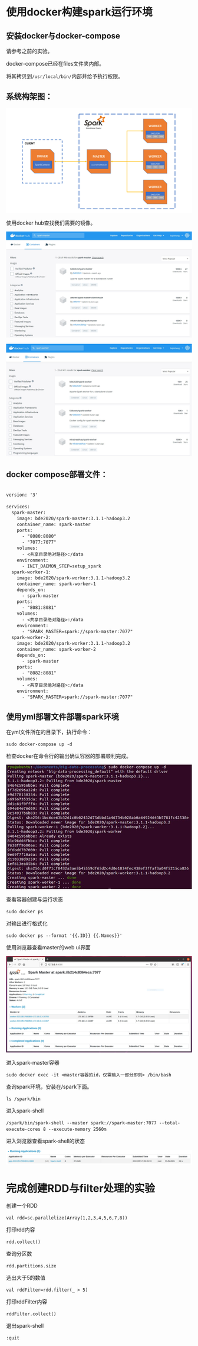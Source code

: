 # 使用docker构建spark运行环境

## 安装docker与docker-compose

请参考之前的实验。

docker-compose已经在files文件夹内部。

将其拷贝到`/usr/local/bin/`内部并给予执行权限。

## 系统构架图：

![avatar](./images/spark-env.png)

使用docker hub查找我们需要的镜像。

![avatar](./images/spark-master.JPG)

![avatar](./images/spark-worker.JPG)

## docker compose部署文件：

```

version: '3'

services:
  spark-master:
    image: bde2020/spark-master:3.1.1-hadoop3.2
    container_name: spark-master
    ports:
      - "8080:8080"
      - "7077:7077"
    volumes:
      - <共享目录绝对路径>:/data
    environment:
      - INIT_DAEMON_STEP=setup_spark
  spark-worker-1:
    image: bde2020/spark-worker:3.1.1-hadoop3.2
    container_name: spark-worker-1
    depends_on:
      - spark-master
    ports:
      - "8081:8081"
    volumes:
      - <共享目录绝对路径>:/data
    environment:
      - "SPARK_MASTER=spark://spark-master:7077"
  spark-worker-2:
    image: bde2020/spark-worker:3.1.1-hadoop3.2
    container_name: spark-worker-2
    depends_on:
      - spark-master
    ports:
      - "8082:8081"
    volumes:
      - <共享目录绝对路径>:/data
    environment:
      - "SPARK_MASTER=spark://spark-master:7077"

```

## 使用yml部署文件部署spark环境

在yml文件所在的目录下，执行命令：

`
sudo docker-compose up -d
`

检查docker在命令行的输出确认容器的部署顺利完成。

![avatar](./images/docker-creation.JPG)

查看容器创建与运行状态

`
sudo docker ps
`

对输出进行格式化

`
sudo docker ps --format '{{.ID}} {{.Names}}'
`

使用浏览器查看master的web ui界面

![avatar](./images/docker-master-webui.JPG)

进入spark-master容器

`
sudo docker exec -it <master容器的id，仅需输入一部分即刻> /bin/bash
`

查询spark环境，安装在/spark下面。

`
ls /spark/bin
`

进入spark-shell

`
/spark/bin/spark-shell --master spark://spark-master:7077 --total-execute-cores 8 --execute-memory 2560m
`

进入浏览器查看spark-shell的状态

![avatar](./images/spark-shell.JPG)

# 完成创建RDD与filter处理的实验

创建一个RDD

`
val rdd=sc.parallelize(Array(1,2,3,4,5,6,7,8))
`

打印rdd内容

`
rdd.collect()
`

查询分区数

`
rdd.partitions.size
`

选出大于5的数值

`
val rddFilter=rdd.filter(_ > 5)
`

打印rddFilter内容

`
rddFilter.collect()
`

退出spark-shell

`
:quit
`